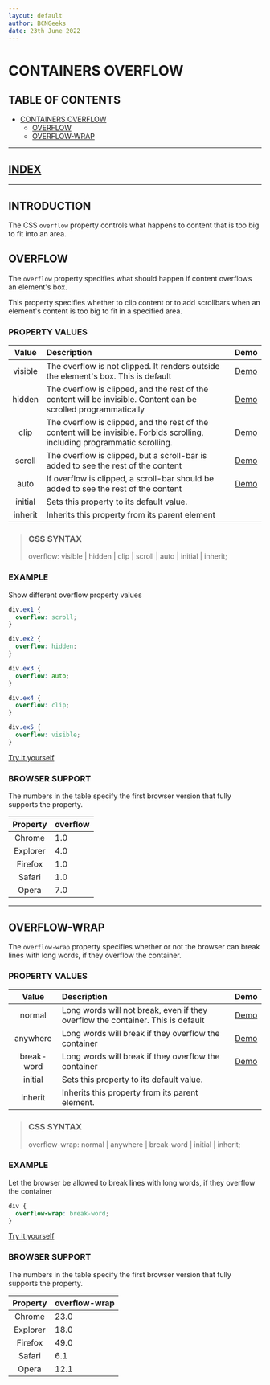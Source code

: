 ```yaml
---
layout: default
author: BCNGeeks
date: 23th June 2022
--- 
```


# CONTAINERS OVERFLOW

## TABLE OF CONTENTS

- [CONTAINERS OVERFLOW](#containers-overflow)
  - [OVERFLOW](#overflow)
  - [OVERFLOW-WRAP](#overflow-wrap)
  
---

## [INDEX](./INDEX.md)

---

## INTRODUCTION

The CSS `overflow` property controls what happens to content that is too big to fit into an area.

## OVERFLOW

The `overflow` property specifies what should happen if content overflows an element's box.

This property specifies whether to clip content or to add scrollbars when an element's content is too big to fit in a specified area.

### PROPERTY VALUES

|    Value    |                      Description                      | Demo |
|:-----------:|                      :-----------                     | :--: |
|    visible  | The overflow is not clipped. It renders outside the element's box. This is default	| [Demo](https://www.w3schools.com/cssref/playdemo.asp?filename=playcss_overflow) |
|   hidden    | The overflow is clipped, and the rest of the content will be invisible. Content can be scrolled programmatically | [Demo](https://www.w3schools.com/cssref/playdemo.asp?filename=playcss_overflow&preval=hidden) |
|    clip     | The overflow is clipped, and the rest of the content will be invisible. Forbids scrolling, including programmatic scrolling. | [Demo](https://www.w3schools.com/cssref/playdemo.asp?filename=playcss_overflow&preval=clip) |
|   scroll    | The overflow is clipped, but a scroll-bar is added to see the rest of the content	| [Demo](https://www.w3schools.com/cssref/playdemo.asp?filename=playcss_overflow&preval=scroll) |
|   auto      | If overflow is clipped, a scroll-bar should be added to see the rest of the content	| [Demo](https://www.w3schools.com/cssref/playdemo.asp?filename=playcss_overflow&preval=auto) |
|   initial   | Sets this property to its default value.      |
|   inherit   | Inherits this property from its parent element      |

> ### CSS SYNTAX 
> overflow: visible | hidden | clip | scroll | auto | initial | inherit;

### EXAMPLE

Show different overflow property values

```CSS
div.ex1 {
  overflow: scroll;
}

div.ex2 {
  overflow: hidden;
}

div.ex3 {
  overflow: auto;
}

div.ex4 {
  overflow: clip;
}

div.ex5 {
  overflow: visible;
}

```

[Try it yourself](https://www.w3schools.com/cssref/tryit.asp?filename=trycss_overflow)

### BROWSER SUPPORT

The numbers in the table specify the first browser version that fully supports the property.

|   Property    |   overflow   |
| :-----------: | :----------- |
|   Chrome      |     1.0      |
|   Explorer    |     4.0      |
|   Firefox     |     1.0      |
|   Safari      |     1.0      |
|   Opera       |     7.0      |

---

## OVERFLOW-WRAP

The `overflow-wrap` property specifies whether or not the browser can break lines with long words, if they overflow the container.


### PROPERTY VALUES

|    Value    |                      Description                      | Demo |
|:-----------:|                      :-----------                     | :---: |
|    normal   |Long words will not break, even if they overflow the container. This is default | [Demo](https://www.w3schools.com/cssref/playdemo.asp?filename=playcss_overflow-wrap) |
|   anywhere  | Long words will break if they overflow the container  | [Demo](https://www.w3schools.com/cssref/playdemo.asp?filename=playcss_overflow-wrap&preval=anywhere)|
|  break-word | Long words will break if they overflow the container  | [Demo](https://www.w3schools.com/cssref/playdemo.asp?filename=playcss_overflow-wrap&preval=break-word)|
|   initial   | Sets this property to its default value.              |
|   inherit   | Inherits this property from its parent element.       |

> ### CSS SYNTAX 
> overflow-wrap: normal | anywhere | break-word | initial | inherit;

### EXAMPLE

Let the browser be allowed to break lines with long words, if they overflow the container

```CSS
div {
  overflow-wrap: break-word;
}
```

[Try it yourself](https://www.w3schools.com/cssref/tryit.asp?filename=trycss3_overflow-wrap)

### BROWSER SUPPORT

The numbers in the table specify the first browser version that fully supports the property.

|    Property   |  overflow-wrap |
| :-----------: | :-----------   |
|   Chrome      |     23.0       |
|   Explorer    |     18.0       |
|   Firefox     |     49.0       |
|   Safari      |     6.1        |
|   Opera       |     12.1       |